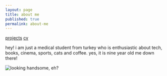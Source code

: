 ```yaml
---
layout: page
title: about me
published: true
permalink: about-me
---
```

<a href="/projects">projects</a> <a href="/docs/CV_BoraOden-2023.pdf">cv</a>

<!--- <img src="images/medic.gif" alt="mediiic!" width="245" height="127"> --->

hey! i am just a medical student from turkey who is enthusiastic about tech, books, cinema, sports, cats and coffee. yes, it is nine year old me down there!

![looking handsome, eh?]({{site.baseurl}}/images/bora1a.png)
